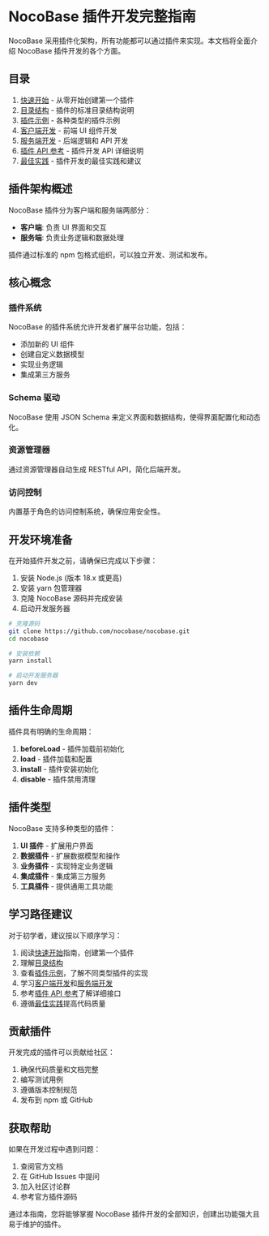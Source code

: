 # NocoBase 插件开发完整指南

NocoBase 采用插件化架构，所有功能都可以通过插件来实现。本文档将全面介绍 NocoBase 插件开发的各个方面。

## 目录

1. [快速开始](./getting-started.md) - 从零开始创建第一个插件
2. [目录结构](./directory-structure.md) - 插件的标准目录结构说明
3. [插件示例](./plugin-samples.md) - 各种类型的插件示例
4. [客户端开发](./client-development.md) - 前端 UI 组件开发
5. [服务端开发](./server-development.md) - 后端逻辑和 API 开发
6. [插件 API 参考](./plugin-api.md) - 插件开发 API 详细说明
7. [最佳实践](./best-practices.md) - 插件开发的最佳实践和建议

## 插件架构概述

NocoBase 插件分为客户端和服务端两部分：

- **客户端**: 负责 UI 界面和交互
- **服务端**: 负责业务逻辑和数据处理

插件通过标准的 npm 包格式组织，可以独立开发、测试和发布。

## 核心概念

### 插件系统
NocoBase 的插件系统允许开发者扩展平台功能，包括：
- 添加新的 UI 组件
- 创建自定义数据模型
- 实现业务逻辑
- 集成第三方服务

### Schema 驱动
NocoBase 使用 JSON Schema 来定义界面和数据结构，使得界面配置化和动态化。

### 资源管理器
通过资源管理器自动生成 RESTful API，简化后端开发。

### 访问控制
内置基于角色的访问控制系统，确保应用安全性。

## 开发环境准备

在开始插件开发之前，请确保已完成以下步骤：

1. 安装 Node.js (版本 18.x 或更高)
2. 安装 yarn 包管理器
3. 克隆 NocoBase 源码并完成安装
4. 启动开发服务器

```bash
# 克隆源码
git clone https://github.com/nocobase/nocobase.git
cd nocobase

# 安装依赖
yarn install

# 启动开发服务器
yarn dev
```

## 插件生命周期

插件具有明确的生命周期：

1. **beforeLoad** - 插件加载前初始化
2. **load** - 插件加载和配置
3. **install** - 插件安装初始化
4. **disable** - 插件禁用清理

## 插件类型

NocoBase 支持多种类型的插件：

1. **UI 插件** - 扩展用户界面
2. **数据插件** - 扩展数据模型和操作
3. **业务插件** - 实现特定业务逻辑
4. **集成插件** - 集成第三方服务
5. **工具插件** - 提供通用工具功能

## 学习路径建议

对于初学者，建议按以下顺序学习：

1. 阅读[快速开始](./getting-started.md)指南，创建第一个插件
2. 理解[目录结构](./directory-structure.md)
3. 查看[插件示例](./plugin-samples.md)，了解不同类型插件的实现
4. 学习[客户端开发](./client-development.md)和[服务端开发](./server-development.md)
5. 参考[插件 API 参考](./plugin-api.md)了解详细接口
6. 遵循[最佳实践](./best-practices.md)提高代码质量

## 贡献插件

开发完成的插件可以贡献给社区：

1. 确保代码质量和文档完整
2. 编写测试用例
3. 遵循版本控制规范
4. 发布到 npm 或 GitHub

## 获取帮助

如果在开发过程中遇到问题：

1. 查阅官方文档
2. 在 GitHub Issues 中提问
3. 加入社区讨论群
4. 参考官方插件源码

通过本指南，您将能够掌握 NocoBase 插件开发的全部知识，创建出功能强大且易于维护的插件。

